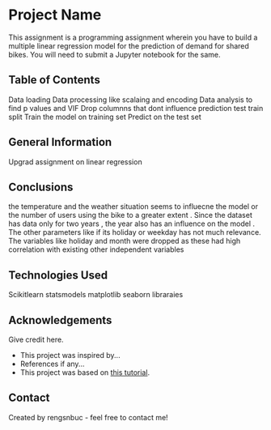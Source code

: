 # Project Name
This assignment is a programming assignment wherein you have to build a multiple linear regression model for the prediction of demand for shared bikes. You will need to submit a Jupyter notebook for the same. 


## Table of Contents
Data loading 
Data processing like scalaing and encoding 
Data analysis to find p values and VIF 
Drop columnns that dont influence prediction 
test train split 
Train the model on training set 
Predict on the test set 

<!-- You can include any other section that is pertinent to your problem -->

## General Information
Upgrad assignment on linear regression 


<!-- You don't have to answer all the questions - just the ones relevant to your project. -->

## Conclusions
the temperature and  the weather situation seems to influecne the model or the number of users using the bike to a greater extent . Since the dataset has data only for two years , the year also has an influence on the model . The other parameters like if its holiday or weekday has not much relevance. The variables like holiday and month were dropped as these had high correlation with existing other independent variables 

<!-- You don't have to answer all the questions - just the ones relevant to your project. -->


## Technologies Used
Scikitlearn 
statsmodels 
matplotlib
seaborn libraraies 

<!-- As the libraries versions keep on changing, it is recommended to mention the version of library used in this project -->

## Acknowledgements
Give credit here.
- This project was inspired by...
- References if any...
- This project was based on [this tutorial](https://www.example.com).


## Contact
Created by rengsnbuc - feel free to contact me!
